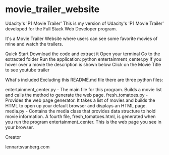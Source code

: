 # movie_trailer_website



Udacity's 'P1 Movie Trailer' 
This is my version of Udacity's 'P1 Movie Trailer' developed for the Full Stack Web Developer program. 

It's a Movie Trailer Website where users can see some favorite movies of mine and watch the trailers.

Quick Start
Download the code and extract it
Open your terminal 
Go to the extracted folder
Run the application: python entertainment_center.py
If you hover over a movie the description is shown below
Click on the Movie Title to see youtube trailer


What's included
Excluding this README.md file there are three python files:

entertainment_center.py - The main file for this program. Builds a movie list and calls the method to generate the web page.
fresh_tomatoes.py - Provides the web page generator. It takes a list of movies and builds the HTML to open up your default browser and displays an HTML page.
media.py - Contains the media class that provides data structure to hold movie information.
A fourth file, fresh_tomatoes.html, is generated when you run the program entertainment_center. This is the web page you  see in your browser.

Creator

lennartsvanberg.com


